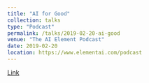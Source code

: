 ```yaml
---
title: "AI for Good"
collection: talks
type: "Podcast"
permalink: /talks/2019-02-20-ai-good
venue: "The AI Element Podcast"
date: 2019-02-20
location: https://www.elementai.com/podcast
---
```


[Link](https://www.elementai.com/podcast)
